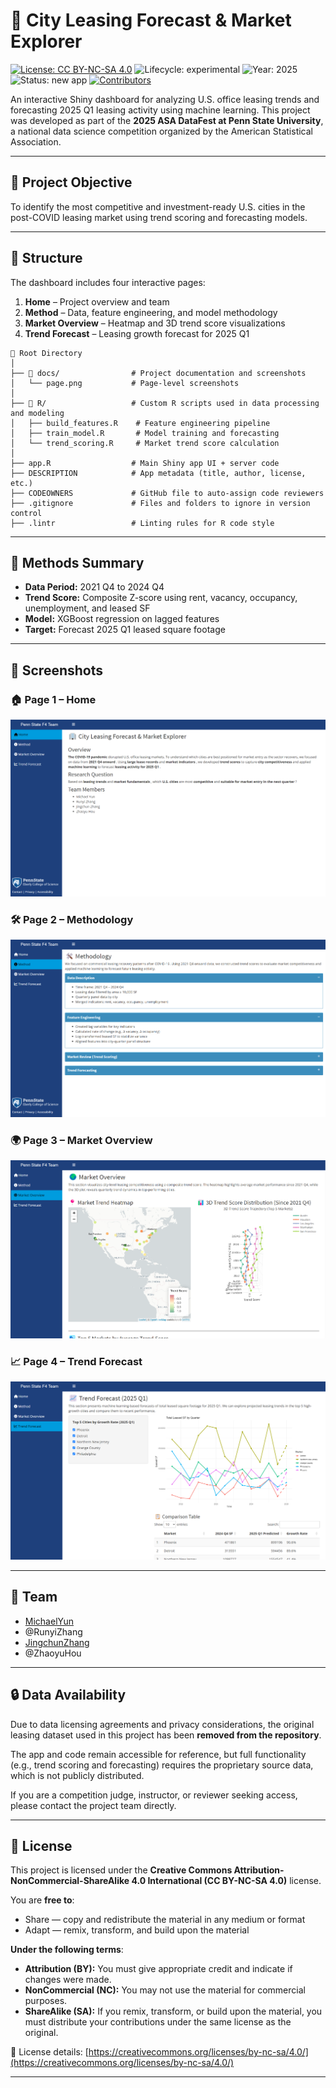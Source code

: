 # 🏢 City Leasing Forecast & Market Explorer

[![License: CC BY-NC-SA 4.0](https://img.shields.io/badge/License-CC%20BY--NC--SA%204.0-lightgrey.svg)](https://creativecommons.org/licenses/by-nc-sa/4.0/)
![Lifecycle: experimental](https://img.shields.io/badge/lifecycle-experimental-orange)
![Year: 2025](https://img.shields.io/badge/year-2025-lightgrey)
![Status: new app](https://img.shields.io/badge/lifecycle-newapp-brightgreen)
[![Contributors](https://img.shields.io/github/contributors/Migueldesanta/2025datafest?style=flat-square)](https://github.com/Migueldesanta/2025datafest/graphs/contributors)


An interactive Shiny dashboard for analyzing U.S. office leasing trends and forecasting 2025 Q1 leasing activity using machine learning.
This project was developed as part of the **2025 ASA DataFest at Penn State University**, a national data science competition organized by the American Statistical Association.

---

## 📌 Project Objective

To identify the most competitive and investment-ready U.S. cities in the post-COVID leasing market using trend scoring and forecasting models.

---

## 📁 Structure

The dashboard includes four interactive pages:

1. **Home** – Project overview and team  
2. **Method** – Data, feature engineering, and model methodology  
3. **Market Overview** – Heatmap and 3D trend score visualizations  
4. **Trend Forecast** – Leasing growth forecast for 2025 Q1
````` 
📁 Root Directory
│
├── 📂 docs/                # Project documentation and screenshots
│   └── page.png           # Page-level screenshots
│
├── 📂 R/                   # Custom R scripts used in data processing and modeling
│   ├── build_features.R    # Feature engineering pipeline
│   ├── train_model.R       # Model training and forecasting
│   └── trend_scoring.R     # Market trend score calculation
│
├── app.R                  # Main Shiny app UI + server code
├── DESCRIPTION            # App metadata (title, author, license, etc.)
├── CODEOWNERS             # GitHub file to auto-assign code reviewers
├── .gitignore             # Files and folders to ignore in version control
├── .lintr                 # Linting rules for R code style
````` 
---

## 🧠 Methods Summary

- **Data Period:** 2021 Q4 to 2024 Q4  
- **Trend Score:** Composite Z-score using rent, vacancy, occupancy, unemployment, and leased SF  
- **Model:** XGBoost regression on lagged features  
- **Target:** Forecast 2025 Q1 leased square footage

---

## 📸 Screenshots

### 🏠 Page 1 – Home
![Page 1](page1.png)

### 🛠️ Page 2 – Methodology
![Page 2](page2.png)

### 🌍 Page 3 – Market Overview
![Page 3](page3.png)

### 📈 Page 4 – Trend Forecast
![Page 4](page4.png)

---

## 👥 Team

- [MichaelYun](https://github.com/Migueldesanta)
- @RunyiZhang  
- [JingchunZhang](https://github.com/Jingchunz)
- @ZhaoyuHou

---

## 🔒 Data Availability

Due to data licensing agreements and privacy considerations, the original leasing dataset used in this project has been **removed from the repository**.

The app and code remain accessible for reference, but full functionality (e.g., trend scoring and forecasting) requires the proprietary source data, which is not publicly distributed.

If you are a competition judge, instructor, or reviewer seeking access, please contact the project team directly.

---

## 📄 License

This project is licensed under the **Creative Commons Attribution-NonCommercial-ShareAlike 4.0 International (CC BY-NC-SA 4.0)** license.

You are **free to**:
- Share — copy and redistribute the material in any medium or format  
- Adapt — remix, transform, and build upon the material  

**Under the following terms**:
- **Attribution (BY):** You must give appropriate credit and indicate if changes were made.  
- **NonCommercial (NC):** You may not use the material for commercial purposes.  
- **ShareAlike (SA):** If you remix, transform, or build upon the material, you must distribute your contributions under the same license as the original.

🔗 License details: [https://creativecommons.org/licenses/by-nc-sa/4.0/](https://creativecommons.org/licenses/by-nc-sa/4.0/)

---


